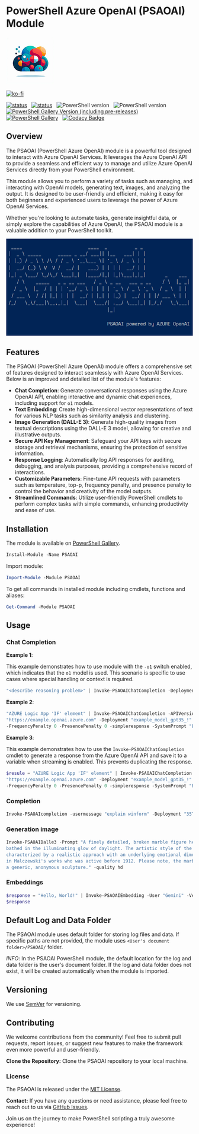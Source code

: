 # PowerShell Azure OpenAI (PSAOAI) Module

![PSAOAI](https://github.com/voytas75/PSAOAI/blob/master/images/PSAOAI128.png?raw=true "PowerShell Azure OpenAI (PSAOAI) Module")

[![ko-fi](https://ko-fi.com/img/githubbutton_sm.svg)](https://ko-fi.com/A0A6KYBUS)

[![status](https://img.shields.io/badge/PROD-v0.6.0-green)](https://github.com/voytas75/PSAOAI/blob/master/docs/ReleaseNotes.md) &nbsp; [![status](https://img.shields.io/badge/DEV-v0.6.1-red)](https://github.com/voytas75/PSAOAI/blob/master/docs/ReleaseNotes.md) &nbsp; ![PowerShell version](https://img.shields.io/badge/PowerShell-v5.1-blue) &nbsp; ![PowerShell version](https://img.shields.io/badge/PowerShell-v7-darkblue) &nbsp; [![PowerShell Gallery Version (including pre-releases)](https://img.shields.io/powershellgallery/v/PSAOAI)](https://www.powershellgallery.com/packages/PSAOAI) &nbsp; [![PowerShell Gallery](https://img.shields.io/powershellgallery/dt/PSAOAI)](https://www.powershellgallery.com/packages/PSAOAI) &nbsp; [![Codacy Badge](https://app.codacy.com/project/badge/Grade/b299e2b2499942589ee6fe26c972fbb9)](https://app.codacy.com/gh/voytas75/PSAOAI/dashboard?utm_source=gh&utm_medium=referral&utm_content=&utm_campaign=Badge_grade)

## Overview

The PSAOAI (PowerShell Azure OpenAI) module is a powerful tool designed to interact with Azure OpenAI Services. It leverages the Azure OpenAI API to provide a seamless and efficient way to manage and utilize Azure OpenAI Services directly from your PowerShell environment.

This module allows you to perform a variety of tasks such as managing, and interacting with OpenAI models, generating text, images, and analyzing the output. It is designed to be user-friendly and efficient, making it easy for both beginners and experienced users to leverage the power of Azure OpenAI Services.

Whether you're looking to automate tasks, generate insightful data, or simply explore the capabilities of Azure OpenAI, the PSAOAI module is a valuable addition to your PowerShell toolkit.

![PSAOAI](https://github.com/voytas75/PSAOAI/blob/master/images/PSAOAI.png?raw=true "PowerShell Azure OpenAI (PSAOAI) Module")

## Features

The PSAOAI (PowerShell Azure OpenAI) module offers a comprehensive set of features designed to interact seamlessly with Azure OpenAI Services. Below is an improved and detailed list of the module's features:

- **Chat Completion**: Generate conversational responses using the Azure OpenAI API, enabling interactive and dynamic chat experiences, including support for `o1` models.
- **Text Embedding**: Create high-dimensional vector representations of text for various NLP tasks such as similarity analysis and clustering.
- **Image Generation (DALL-E 3)**: Generate high-quality images from textual descriptions using the DALL-E 3 model, allowing for creative and illustrative outputs.
- **Secure API Key Management**: Safeguard your API keys with secure storage and retrieval mechanisms, ensuring the protection of sensitive information.
- **Response Logging**: Automatically log API responses for auditing, debugging, and analysis purposes, providing a comprehensive record of interactions.
- **Customizable Parameters**: Fine-tune API requests with parameters such as temperature, top-p, frequency penalty, and presence penalty to control the behavior and creativity of the model outputs.
- **Streamlined Commands**: Utilize user-friendly PowerShell cmdlets to perform complex tasks with simple commands, enhancing productivity and ease of use.

## Installation

The module is available on [PowerShell Gallery](https://www.powershellgallery.com/packages/PSAOAI).

```powershell
Install-Module -Name PSAOAI
```

Import module:

```powershell
Import-Module -Module PSAOAI
```

To get all commands in installed module including cmdlets, functions and aliases:

```powershell
Get-Command -Module PSAOAI
```

## Usage

### Chat Completion

**Example 1**:

This example demonstrates how to use module with the `-o1` switch enabled, which indicates that the `o1` model is used. This scenario is specific to use cases where special handling or context is required.

```powershell
"<describe reasoning problem>" | Invoke-PSAOAIChatCompletion -Deployment "model_o1" -o1
```

**Example 2**:

```powershell
"AZURE Logic App 'IF' element" | Invoke-PSAOAIChatCompletion -APIVersion "2024-05-01-preview" -Endpoint 
"https://example.openai.azure.com" -Deployment "example_model_gpt35_!" -User "BobbyK" -Temperature 0.2 -TopP 0.7 
-FrequencyPenalty 0 -PresencePenalty 0 -simpleresponse -SystemPrompt "Explain to me" -Stream $false -JSONMode
```

**Example 3**:

This example demonstrates how to use the `Invoke-PSAOAIChatCompletion` cmdlet to generate a response from the Azure OpenAI API and save it to a variable when streaming is enabled. This prevents duplicating the response.

```powershell
$resule = "AZURE Logic App 'IF' element" | Invoke-PSAOAIChatCompletion -APIVersion "2024-05-01-preview" -Endpoint 
"https://example.openai.azure.com" -Deployment "example_model_gpt35_!" -User "BobbyK" -Temperature 0.2 -TopP 0.7 
-FrequencyPenalty 0 -PresencePenalty 0 -simpleresponse -SystemPrompt "Explain to me" -Stream $true
```

### Completion

```powershell
Invoke-PSAOAIcompletion -usermessage "explain winform" -Deployment "35TURBO" -User "BobbyK" -simpleresponse -Stream $false
```

### Generation image

```powershell
Invoke-PSAOAIDalle3 -Prompt "A finely detailed, broken marble figure head half-submerged in sandy terrain. The scene is 
bathed in the illuminating glow of daylight. The artistic style of the image evokes the feel of Polish romanticism, 
characterized by a realistic approach with an underlying emotional dimension and emphasis on symbolic compositions often seen 
in Malczewski's works who was active before 1912. Please note, the marble figure head should be of no particular person, just 
a generic, anonymous sculpture." -quality hd 
```

### Embeddings

```powershell
$response = "Hello, World!" | Invoke-PSAOAIEmbedding -User "Gemini" -Verbose -Deployment "gpt-7" -simpleresponse
$response
```

## Default Log and Data Folder

The PSAOAI module uses default folder for storing log files and data. If specific paths are not provided, the module uses `<User's document folder>/PSAOAI/` folder.

*INFO*: In the PSAOAI PowerShell module, the default location for the log and data folder is the user's document folder. If the log and data folder does not exist, it will be created automatically when the module is imported.

## Versioning

We use [SemVer](http://semver.org/) for versioning.

## Contributing

We welcome contributions from the community! Feel free to submit pull requests, report issues, or suggest new features to make the framework even more powerful and user-friendly.

**Clone the Repository:** Clone the PSAOAI repository to your local machine.

### License

The PSAOAI is released under the [MIT License](https://github.com/voytas75/PSAOAI/blob/master/LICENSE).

**Contact:**
If you have any questions or need assistance, please feel free to reach out to us via [GitHub Issues](https://github.com/voytas75/PSAOAI/issues).

Join us on the journey to make PowerShell scripting a truly awesome experience!
